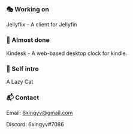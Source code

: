 ### 🎭 Working on  

Jellyflix - A client for Jellyfin

### 🚀 Almost done  

Kindesk - A web-based desktop clock for kindle. 

### 🧪 Self intro

A Lazy Cat  

### 📬 Contact

Email: 6xingyv@gmail.com  

Discord: 6xingyv#7086  
